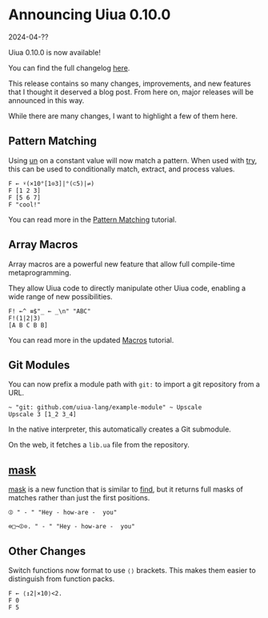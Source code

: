 # Announcing Uiua 0.10.0

2024-04-??

Uiua 0.10.0 is now available!

You can find the full changelog [here](https://uiua.org/docs/changelog).

This release contains so many changes, improvements, and new features that I thought it deserved a blog post.
From here on, major releases will be announced in this way.

While there are many changes, I want to highlight a few of them here.

## Pattern Matching

Using [un](https://uiua.org/docs/un) on a constant value will now match a pattern. When used with [try](https://uiua.org/docs/try), this can be used to conditionally match, extract, and process values.

```uiua
F ← ⍣(×10°[1⊙3]|°(⊂5)|⇌)
F [1 2 3]
F [5 6 7]
F "cool!"
```
You can read more in the [Pattern Matching](https://uiua.org/tutorial/patternmatching) tutorial.

## Array Macros

Array macros are a powerful new feature that allow full compile-time metaprogramming.

They allow Uiua code to directly manipulate other Uiua code, enabling a wide range of new possibilities.

```uiua
F! ←^ ≡$"_ ← _\n" "ABC"
F!(1|2|3)
[A B C B B]
```

You can read more in the updated [Macros](https://uiua.org/tutorial/macros) tutorial.

## Git Modules

You can now prefix a module path with `git:` to import a git repository from a URL.
```uiua
~ "git: github.com/uiua-lang/example-module" ~ Upscale
Upscale 3 [1_2 3_4]
```
In the native interpreter, this automatically creates a Git submodule.

On the web, it fetches a `lib.ua` file from the repository.

## [mask](https://uiua.org/docs/mask)

[mask](https://uiua.org/docs/mask) is a new function that is similar to [find](https://uiua.org/docs/find), but it returns full masks of matches rather than just the first positions.

```uiua
⦷ " - " "Hey - how-are -  you"
```
```uiua
⊜□¬⦷⊙. " - " "Hey - how-are -  you"
```

## Other Changes

Switch functions now format to use `⟨⟩` brackets. This makes them easier to distinguish from function packs.
```uiua
F ← ⟨↥2|×10⟩<2.
F 0
F 5
```